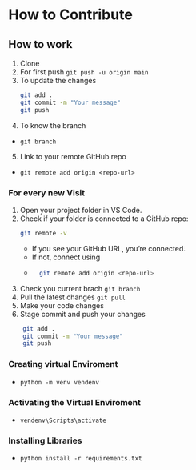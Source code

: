# How to Contribute

## How to work
1. Clone
2. For first push `git push -u origin main`
3. To update the changes 
   ```bash
   git add .
   git commit -m "Your message"
   git push
   ```
4. To know the branch
  - `git branch`
5. Link to your remote GitHub repo
  - `git remote add origin <repo-url>`

### For every new Visit
1. Open your project folder in VS Code.
2. Check if your folder is connected to a GitHub repo:
   ```bash
   git remote -v
   ```
    - If you see your GitHub URL, you’re connected.
    - If not, connect using
    - ```bash
        git remote add origin <repo-url>
      ```
  3. Check you current brach `git branch`
  4. Pull the latest changes `git pull`
  5. Make your code changes
  6. Stage commit and push your changes
```bash 
    git add .
    git commit -m "Your message"
    git push
```

### Creating virtual Enviroment
- `python -m venv vendenv`
  
### Activating the Virtual Enviroment
- `vendenv\Scripts\activate`

### Installing Libraries
- `python install -r requirements.txt`

